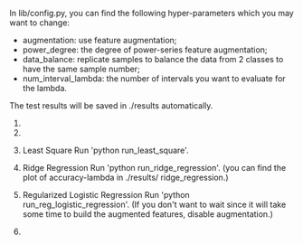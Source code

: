 In lib/config.py, you can find the following hyper-parameters which you may want to change:
- augmentation: use feature augmentation;
- power_degree: the degree of power-series feature augmentation;
- data_balance: replicate samples to balance the data from 2 classes to have the same sample number;
- num_interval_lambda: the number of intervals you want to evaluate for the lambda.

The test results will be saved in ./results automatically.


1.

2.

3. Least Square
Run  'python run_least_square'.

4. Ridge Regression
Run  'python run_ridge_regression'.
(you can find the plot of accuracy-lambda in ./results/ ridge_regression.)

5. Regularized Logistic Regression
Run  'python run_reg_logistic_regression'.
(If you don't want to wait since it will take some time to build the augmented features, disable augmentation.)

6. 